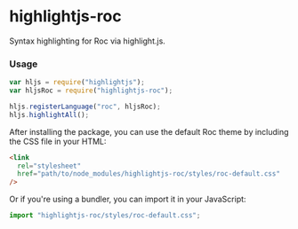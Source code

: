 # highlightjs-roc

Syntax highlighting for Roc via highlight.js.

### Usage

```javascript
var hljs = require("highlightjs");
var hljsRoc = require("highlightjs-roc");

hljs.registerLanguage("roc", hljsRoc);
hljs.highlightAll();
```

After installing the package, you can use the default Roc theme by including the CSS file in your HTML:

```html
<link
  rel="stylesheet"
  href="path/to/node_modules/highlightjs-roc/styles/roc-default.css"
/>
```

Or if you're using a bundler, you can import it in your JavaScript:

```javascript
import "highlightjs-roc/styles/roc-default.css";
```
